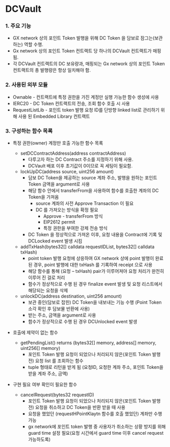 DCVault
=============
### 1. 주요 기능
*  GX network 상의 포인트 Token 발행을 위해 DC Token 을 담보로 잠그는(보관하는) 역할 수행.
* Gx network 상의 포인트 Token 컨트랙트 당 하나의 DCVault 컨트랙트가 매핑 됨.
* 각 DCVault 컨트랙트의 DC 보유량과, 매핑되는 Gx network 상의 포인트 Token 컨트랙트의 총 발행량은 항상 일치해야 함.

### 2. 사용된 외부 모듈
* Ownable - 컨트랙트에 특정 권한을 가진 계정만 실행 가능한 함수 생성에 사용
* IERC20 - DC Token 컨트랙트의 전송, 조회 함수 호출 시 사용
* RequestListLib - 포인트 token 발행 요청 ID를 단방향 linked list로 관리하기 위해 사용 된 Embedded Library 컨트랙트

### 3. 구성하는 함수 목록
* 특정 권한(owner) 계정만 호출 가능한 함수 목록
    * setDCContractAddress(address contractAddress)
        * 다루고자 하는 DC Contract 주소를 지정하기 위해 사용.
        * DCVault 배포 이후 초기값이 0이므로 꼭 세팅이 필요함.
    * lockUpDC(address source, uint256 amount)
        * 담보 DC Token을 제공하는 source 계좌 주소, 발행을 원하는 포인트 Token 금액을 argument로 사용
        * 해당 함수 안에서 transferFrom을 사용하여 함수를 호출한 계좌의 DC Token을 가져옴
            * source 계좌의 사전 Approve Transaction 이 필요
            * DC 를 가져오는 방식을 확정 필요
                * Approve - transferFrom 방식
                * EIP2612 permit
                * 특정 권한을 부여한 강제 전송 방식
        * DC Token 을 정상적으로 가져온 이후, 요청 내용을 Contract에 기록 및 DCLocked event 발생 시킴
    * addTxHash(bytes32[] calldata requestIDList, bytes32[] calldata txHash)
        * point token 발행 요청에 상응하여 GX network 상에 point 발행이 완료 된 경우, point 발행에 대한 txHash 를 기록하여 receipt 으로 사용
        * 해당 함수를 통해 (요청 – txHash) pair가 이루어져야 요청 처리가 완전히 이루어 진 걸로 처리
        * 함수가 정상적으로 수행 된 경우 finalize event 발생 및 요청 리스트에서 해당되는 요청을 삭제
    * unlockDC(address destination, uint256 amount)
        * 보관 중인(담보로 잡힌) DC Token을 내보내는 기능 수행 (Point Token 소각 확인 후 담보물 반환에 사용)
        * 받는 주소, 금액을 argument로 사용
        * 함수가 정상적으로 수행 된 경우 DCUnlocked event 발생
* 호출에 제약이 없는 함수
    * getPendingList() returns (bytes32[] memory, address[] memory, uint256[] memory)
        * 포인트 Token 발행 요청이 되었으나 처리되지 않은(포인트 Token 발행 전) 요청 list 를 조회하는 함수
        * tuple 형태로 리턴을 받게 됨
        (요청ID, 요청한 계좌 주소, 포인트 Token을 받을 계좌 주소, 금액) 

* 구현 필요 여부 확인이 필요한 함수
    * cancelRequest(bytes32 requestID) 
        * 포인트 Token 발행 요청이 되었으나 처리되지 않은(포인트 Token 발행 전) 요청을 취소하고 DC Token을 반환 받을 때 사용
        * 요청을 했었던 (requestHPointKlaytn 함수를 호출 했었던) 계좌만 수행 가능
        * gx network에 포인트 token 발행 중 사용자가 취소하는 상황 방지를 위해 guard time 설정 필요(요청 시간에서 guard time 이후 cancel request 가능하도록)